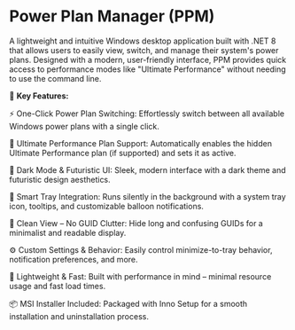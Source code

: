 # Power Plan Manager (PPM)
A lightweight and intuitive Windows desktop application built with .NET 8 that allows users to easily view, switch, and manage their system's power plans. Designed with a modern, user-friendly interface, PPM provides quick access to performance modes like "Ultimate Performance" without needing to use the command line.




🚀 **Key Features:**

⚡ One-Click Power Plan Switching:
Effortlessly switch between all available Windows power plans with a single click.

🎯 Ultimate Performance Plan Support:
Automatically enables the hidden Ultimate Performance plan (if supported) and sets it as active.

🌙 Dark Mode & Futuristic UI:
Sleek, modern interface with a dark theme and futuristic design aesthetics.

🧠 Smart Tray Integration:
Runs silently in the background with a system tray icon, tooltips, and customizable balloon notifications.

🧹 Clean View – No GUID Clutter:
Hide long and confusing GUIDs for a minimalist and readable display.

⚙️ Custom Settings & Behavior:
Easily control minimize-to-tray behavior, notification preferences, and more.

🧩 Lightweight & Fast:
Built with performance in mind – minimal resource usage and fast load times.

📦 MSI Installer Included:
Packaged with Inno Setup for a smooth installation and uninstallation process.
